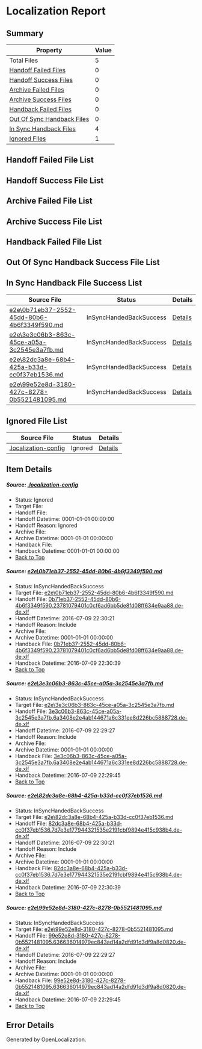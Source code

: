 # <a name='report-top'></a> Localization Report

## Summary
 Property | Value 
 -------- | ----- 
 Total Files | 5
[ Handoff Failed Files ](#handoff-failed-list)| 0
[ Handoff Success Files ](#handoff-success-list)| 0
[ Archive Failed Files ](#archive-failed-list)| 0
[ Archive Success Files ](#archive-success-list)| 0
[ Handback Failed Files ](#handback-failed-list)| 0
[ Out Of Sync Handback Files ](#outofsync-handback-success-list)| 0
[ In Sync Handback Files ](#insync-handback-success-list)| 4
[ Ignored Files ](#ignored-list)| 1

## <a name='handoff-failed-list'></a> Handoff Failed File List

## <a name='handoff-success-list'></a> Handoff Success File List

## <a name='archive-failed-list'></a> Archive Failed File List

## <a name='archive-success-list'></a> Archive Success File List

## <a name='handback-failed-list'></a> Handback Failed File List

## <a name='outofsync-handback-success-list'></a> Out Of Sync Handback Success File List

## <a name='insync-handback-success-list'></a> In Sync Handback File Success List
 Source File | Status | Details 
 ----------- | ------ | ------- 
 [e2e\0b71eb37-2552-45dd-80b6-4b6f3349f590.md](https://github.com/OpenLocalizationTestOrg/oltest/blob/6ba8e9ced514f320261062cb489ddc0e470cfdde/e2e/0b71eb37-2552-45dd-80b6-4b6f3349f590.md) | InSyncHandedBackSuccess | [Details](#df03236ae09529c50341e2d466ca4dfa07bf07fd1)
 [e2e\3e3c06b3-863c-45ce-a05a-3c2545e3a7fb.md](https://github.com/OpenLocalizationTestOrg/oltest/blob/063e6459ff1daaa1beae951ecb13ce3f260b3b80/e2e/3e3c06b3-863c-45ce-a05a-3c2545e3a7fb.md) | InSyncHandedBackSuccess | [Details](#b5c645ff7e354b5859454cb8e8e707bb6bfe73452)
 [e2e\82dc3a8e-68b4-425a-b33d-cc0f37eb1536.md](https://github.com/OpenLocalizationTestOrg/oltest/blob/6ba8e9ced514f320261062cb489ddc0e470cfdde/e2e/82dc3a8e-68b4-425a-b33d-cc0f37eb1536.md) | InSyncHandedBackSuccess | [Details](#d807918001c595ea92c5744e42f74977af18428d3)
 [e2e\99e52e8d-3180-427c-8278-0b5521481095.md](https://github.com/OpenLocalizationTestOrg/oltest/blob/063e6459ff1daaa1beae951ecb13ce3f260b3b80/e2e/99e52e8d-3180-427c-8278-0b5521481095.md) | InSyncHandedBackSuccess | [Details](#f70121ffe108c3adf477f6ba27819a7ba80b87cb4)

## <a name='ignored-list'></a> Ignored File List
 Source File | Status | Details 
 ----------- | ------ | ------- 
 [.localization-config](https://github.com/OpenLocalizationTestOrg/oltest/blob/6ba8e9ced514f320261062cb489ddc0e470cfdde/.localization-config) | Ignored | [Details](#3d4f252ac210baf56311d7e97dcc2db10974dbd20)

## Item Details
##### <a name='3d4f252ac210baf56311d7e97dcc2db10974dbd20'></a> Source: [.localization-config](https://github.com/OpenLocalizationTestOrg/oltest/blob/6ba8e9ced514f320261062cb489ddc0e470cfdde/.localization-config)
* Status: Ignored
* Target File: 
* Handoff File: 
* Handoff Datetime: 0001-01-01 00:00:00
* Handoff Reason: Ignored
* Archive File: 
* Archive Datetime: 0001-01-01 00:00:00
* Handback File: 
* Handback Datetime: 0001-01-01 00:00:00
* [Back to Top](#report-top)

##### <a name='df03236ae09529c50341e2d466ca4dfa07bf07fd1'></a> Source: [e2e\0b71eb37-2552-45dd-80b6-4b6f3349f590.md](https://github.com/OpenLocalizationTestOrg/oltest/blob/6ba8e9ced514f320261062cb489ddc0e470cfdde/e2e/0b71eb37-2552-45dd-80b6-4b6f3349f590.md)
* Status: InSyncHandedBackSuccess
* Target File: [e2e\0b71eb37-2552-45dd-80b6-4b6f3349f590.md](https://github.com/OpenLocalizationTestOrg/oltest-dede-fly/blob/a238bee100c4f43ca1f730128891f940bac6f578/e2e/0b71eb37-2552-45dd-80b6-4b6f3349f590.md)
* Handoff File: [0b71eb37-2552-45dd-80b6-4b6f3349f590.23781079401c0cf6ad6bb5de8fd08ff634e9aa88.de-de.xlf](https://github.com/OpenLocalizationTestOrg/olhandoff-e2e/blob/2cd05254036c8e75e586a1f6c3c4ff17b10d1028/ol-handoff/OpenLocalizationTestOrg/oltest-dede-fly/ci/ht/0b71eb37-2552-45dd-80b6-4b6f3349f590.23781079401c0cf6ad6bb5de8fd08ff634e9aa88.de-de.xlf)
* Handoff Datetime: 2016-07-09 22:30:21
* Handoff Reason: Include
* Archive File: 
* Archive Datetime: 0001-01-01 00:00:00
* Handback File: [0b71eb37-2552-45dd-80b6-4b6f3349f590.23781079401c0cf6ad6bb5de8fd08ff634e9aa88.de-de.xlf](https://github.com/OpenLocalizationTestOrg/olhandback-e2e/blob/87180538c874e6a00af2d425126921b88a45550f/ol-handback/OpenLocalizationTestOrg/oltest-dede-fly/ci/ht/0b71eb37-2552-45dd-80b6-4b6f3349f590.23781079401c0cf6ad6bb5de8fd08ff634e9aa88.de-de.xlf)
* Handback Datetime: 2016-07-09 22:30:39
* [Back to Top](#report-top)

##### <a name='b5c645ff7e354b5859454cb8e8e707bb6bfe73452'></a> Source: [e2e\3e3c06b3-863c-45ce-a05a-3c2545e3a7fb.md](https://github.com/OpenLocalizationTestOrg/oltest/blob/063e6459ff1daaa1beae951ecb13ce3f260b3b80/e2e/3e3c06b3-863c-45ce-a05a-3c2545e3a7fb.md)
* Status: InSyncHandedBackSuccess
* Target File: [e2e\3e3c06b3-863c-45ce-a05a-3c2545e3a7fb.md](https://github.com/OpenLocalizationTestOrg/oltest-dede-fly/blob/2411e615774b61932c3e0ad7cbec82203c65a756/e2e/3e3c06b3-863c-45ce-a05a-3c2545e3a7fb.md)
* Handoff File: [3e3c06b3-863c-45ce-a05a-3c2545e3a7fb.6a3408e2e4ab144671a6c331ee8d226bc5888728.de-de.xlf](https://github.com/OpenLocalizationTestOrg/olhandoff-e2e/blob/63c82104d2a51eb3237f7dcbbcd95a89e0407208/ol-handoff/OpenLocalizationTestOrg/oltest-dede-fly/ci/high/3e3c06b3-863c-45ce-a05a-3c2545e3a7fb.6a3408e2e4ab144671a6c331ee8d226bc5888728.de-de.xlf)
* Handoff Datetime: 2016-07-09 22:29:27
* Handoff Reason: Include
* Archive File: 
* Archive Datetime: 0001-01-01 00:00:00
* Handback File: [3e3c06b3-863c-45ce-a05a-3c2545e3a7fb.6a3408e2e4ab144671a6c331ee8d226bc5888728.de-de.xlf](https://github.com/OpenLocalizationTestOrg/olhandback-e2e/blob/2c426a6c866097f777dc36db2bb96cef52b9272f/ol-handback/OpenLocalizationTestOrg/oltest-dede-fly/ci/high/3e3c06b3-863c-45ce-a05a-3c2545e3a7fb.6a3408e2e4ab144671a6c331ee8d226bc5888728.de-de.xlf)
* Handback Datetime: 2016-07-09 22:29:45
* [Back to Top](#report-top)

##### <a name='d807918001c595ea92c5744e42f74977af18428d3'></a> Source: [e2e\82dc3a8e-68b4-425a-b33d-cc0f37eb1536.md](https://github.com/OpenLocalizationTestOrg/oltest/blob/6ba8e9ced514f320261062cb489ddc0e470cfdde/e2e/82dc3a8e-68b4-425a-b33d-cc0f37eb1536.md)
* Status: InSyncHandedBackSuccess
* Target File: [e2e\82dc3a8e-68b4-425a-b33d-cc0f37eb1536.md](https://github.com/OpenLocalizationTestOrg/oltest-dede-fly/blob/a238bee100c4f43ca1f730128891f940bac6f578/e2e/82dc3a8e-68b4-425a-b33d-cc0f37eb1536.md)
* Handoff File: [82dc3a8e-68b4-425a-b33d-cc0f37eb1536.7d7e3e177944321535e2191cbf9894e415c938b4.de-de.xlf](https://github.com/OpenLocalizationTestOrg/olhandoff-e2e/blob/2cd05254036c8e75e586a1f6c3c4ff17b10d1028/ol-handoff/OpenLocalizationTestOrg/oltest-dede-fly/ci/ht/82dc3a8e-68b4-425a-b33d-cc0f37eb1536.7d7e3e177944321535e2191cbf9894e415c938b4.de-de.xlf)
* Handoff Datetime: 2016-07-09 22:30:21
* Handoff Reason: Include
* Archive File: 
* Archive Datetime: 0001-01-01 00:00:00
* Handback File: [82dc3a8e-68b4-425a-b33d-cc0f37eb1536.7d7e3e177944321535e2191cbf9894e415c938b4.de-de.xlf](https://github.com/OpenLocalizationTestOrg/olhandback-e2e/blob/87180538c874e6a00af2d425126921b88a45550f/ol-handback/OpenLocalizationTestOrg/oltest-dede-fly/ci/ht/82dc3a8e-68b4-425a-b33d-cc0f37eb1536.7d7e3e177944321535e2191cbf9894e415c938b4.de-de.xlf)
* Handback Datetime: 2016-07-09 22:30:39
* [Back to Top](#report-top)

##### <a name='f70121ffe108c3adf477f6ba27819a7ba80b87cb4'></a> Source: [e2e\99e52e8d-3180-427c-8278-0b5521481095.md](https://github.com/OpenLocalizationTestOrg/oltest/blob/063e6459ff1daaa1beae951ecb13ce3f260b3b80/e2e/99e52e8d-3180-427c-8278-0b5521481095.md)
* Status: InSyncHandedBackSuccess
* Target File: [e2e\99e52e8d-3180-427c-8278-0b5521481095.md](https://github.com/OpenLocalizationTestOrg/oltest-dede-fly/blob/2411e615774b61932c3e0ad7cbec82203c65a756/e2e/99e52e8d-3180-427c-8278-0b5521481095.md)
* Handoff File: [99e52e8d-3180-427c-8278-0b5521481095.636636014979ec843ad14a2dfd91d3df9a8d0820.de-de.xlf](https://github.com/OpenLocalizationTestOrg/olhandoff-e2e/blob/63c82104d2a51eb3237f7dcbbcd95a89e0407208/ol-handoff/OpenLocalizationTestOrg/oltest-dede-fly/ci/high/99e52e8d-3180-427c-8278-0b5521481095.636636014979ec843ad14a2dfd91d3df9a8d0820.de-de.xlf)
* Handoff Datetime: 2016-07-09 22:29:27
* Handoff Reason: Include
* Archive File: 
* Archive Datetime: 0001-01-01 00:00:00
* Handback File: [99e52e8d-3180-427c-8278-0b5521481095.636636014979ec843ad14a2dfd91d3df9a8d0820.de-de.xlf](https://github.com/OpenLocalizationTestOrg/olhandback-e2e/blob/2c426a6c866097f777dc36db2bb96cef52b9272f/ol-handback/OpenLocalizationTestOrg/oltest-dede-fly/ci/high/99e52e8d-3180-427c-8278-0b5521481095.636636014979ec843ad14a2dfd91d3df9a8d0820.de-de.xlf)
* Handback Datetime: 2016-07-09 22:29:45
* [Back to Top](#report-top)


## Error Details

Generated by OpenLocalization.
